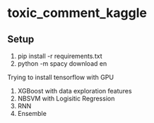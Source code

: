 # toxic_comment_kaggle

## Setup
1. pip install -r requirements.txt
1. python -m spacy download en

Trying to install tensorflow with GPU

1. XGBoost with data exploration features
2. NBSVM with Logisitic Regression
3. RNN
4. Ensemble 

